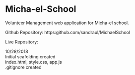 # Micha-el-School
Volunteer Management web application for Micha-el school.

Github Repository: https:github.com/sandraul/MichaelSchool

Live Repository: 

10/28/2018 <br>
Initial scafolding created <br>
index.html, style.css, app.js <br>
.gitignore created <br>